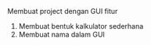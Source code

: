 Membuat project dengan GUI
 fitur
  1. Membuat bentuk kalkulator sederhana
  2. Membuat nama dalam GUI 
